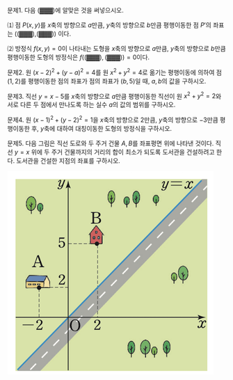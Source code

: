 
문제1. 다음 (▓▓▓)에 알맞은 것을 써넣으시오. 

⑴ 점 $P(x, y)$를 $x$축의 방향으로 $a$만큼, $y$축의 방향으로 $b$만큼 평행이동한 점 $P'$의 좌표는 ((▓▓▓),(▓▓▓)) 이다.

⑵ 방정식 $f(x, y)=0$이 나타내는 도형을 $x$축의 방향으로 $a$만큼, $y$축의 방향으로 $b$만큼 평행이동한 도형의 방정식은 $f((▓▓▓),(▓▓▓))=0$이다.



문제2. 원 $(x-2)^2+(y-a)^2=4$를 원 $x^2+y^2=4$로 옮기는 평행이동에 의하여 점 $(1, 2)$를 평행이동한 점의 좌표가 점의 좌표가 $(b, 5)$일 때, $a, b$의 값을 구하시오. 



문제3. 직선 $y=x-5$를 $x$축의 방향으로 $a$만큼 평행이동한 직선이 원 $x^2+y^2=2$와 서로 다른 두 점에서 만나도록 하는 실수 $a$의 값의 범위를 구하시오. 



문제4. 원 $(x-1)^2+(y-2)^2=1$을 $x$축의 방향으로 $2$만큼, $y$축의 방향으로 $-3$만큼 평행이동한 후, $y$축에 대하여 대칭이동한 도형의 방정식을 구하시오. 



문제5. 다음 그림은 직선 도로와 두 주거 건물 $A, B$를 좌표평면 위에 나타낸 것이다. 직선 $y=x$ 위에 두 주거 건물까지의 거리의 합이 최소가 되도록 도서관을 건설하려고 한다. 도서관을 건설한 지점의 좌표를 구하시오.

![](Pasted%20image%2020250803205134.png)